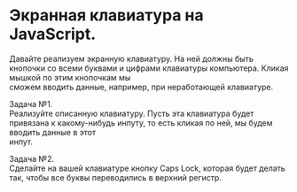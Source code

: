 # Экранная клавиатура на JavaScript.  
  
Давайте реализуем экранную клавиатуру. На ней должны быть кнопочки со всеми буквами и цифрами клавиатуры компьютера. Кликая мышкой по этим кнопочкам мы  
сможем вводить данные, например, при неработающей клавиатуре.  
  
Задача №1.  
Реализуйте описанную клавиатуру. Пусть эта клавиатура будет привязана к какому-нибудь инпуту, то есть кликая по ней, мы будем вводить данные в этот  
инпут.  

Задача №2.  
Сделайте на вашей клавиатуре кнопку Caps Lock, которая будет делать так, чтобы все буквы переводились в верхний регистр.